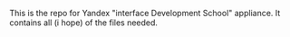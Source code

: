 This is the repo for Yandex "interface Development School" appliance. It contains all (i hope) of the files needed.